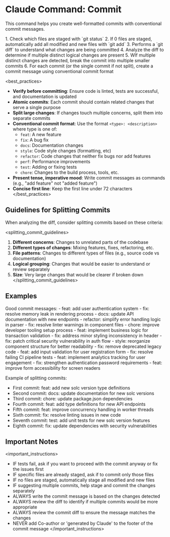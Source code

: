 # Claude Command: Commit

This command helps you create well-formatted commits with conventional commit messages.

<steps>
1. Check which files are staged with `git status`
2. If 0 files are staged, automatically add all modified and new files with `git add`
3. Performs a `git diff` to understand what changes are being committed
4. Analyze the diff to determine if multiple distinct logical changes are present
5. WIf multiple distinct changes are detected, break the commit into multiple smaller commits
6. For each commit (or the single commit if not split), create a commit message using conventional commit format
</steps>

<best_practices>
- **Verify before committing**: Ensure code is linted, tests are successful, and documentation is updated
- **Atomic commits**: Each commit should contain related changes that serve a single purpose
- **Split large changes**: If changes touch multiple concerns, split them into separate commits
- **Conventional commit format**: Use the format `<type>: <description>` where type is one of:
  - `feat`: A new feature
  - `fix`: A bug fix
  - `docs`: Documentation changes
  - `style`: Code style changes (formatting, etc)
  - `refactor`: Code changes that neither fix bugs nor add features
  - `perf`: Performance improvements
  - `test`: Adding or fixing tests
  - `chore`: Changes to the build process, tools, etc.
- **Present tense, imperative mood**: Write commit messages as commands (e.g., "add feature" not "added feature")
- **Concise first line**: Keep the first line under 72 characters
</best_practices>

## Guidelines for Splitting Commits

When analyzing the diff, consider splitting commits based on these criteria:

<splitting_commit_guidelines>
1. **Different concerns**: Changes to unrelated parts of the codebase
2. **Different types of changes**: Mixing features, fixes, refactoring, etc.
3. **File patterns**: Changes to different types of files (e.g., source code vs documentation)
4. **Logical grouping**: Changes that would be easier to understand or review separately
5. **Size**: Very large changes that would be clearer if broken down
</splitting_commit_guidelines>

## Examples

<examples>
Good commit messages:
- feat: add user authentication system
- fix: resolve memory leak in rendering process
- docs: update API documentation with new endpoints
- refactor: simplify error handling logic in parser
- fix: resolve linter warnings in component files
- chore: improve developer tooling setup process
- feat: implement business logic for transaction validation
- fix: address minor styling inconsistency in header
- fix: patch critical security vulnerability in auth flow
- style: reorganize component structure for better readability
- fix: remove deprecated legacy code
- feat: add input validation for user registration form
- fix: resolve failing CI pipeline tests
- feat: implement analytics tracking for user engagement
- fix: strengthen authentication password requirements
- feat: improve form accessibility for screen readers

Example of splitting commits:
- First commit: feat: add new solc version type definitions
- Second commit: docs: update documentation for new solc versions
- Third commit: chore: update package.json dependencies
- Fourth commit: feat: add type definitions for new API endpoints
- Fifth commit: feat: improve concurrency handling in worker threads
- Sixth commit: fix: resolve linting issues in new code
- Seventh commit: test: add unit tests for new solc version features
- Eighth commit: fix: update dependencies with security vulnerabilities
</examples>

## Important Notes

<important_instructions>
- IF tests fail, ask if you want to proceed with the commit anyway or fix the issues first
- IF specific files are already staged, ask if to commit only those files
- IF no files are staged, automatically stage all modified and new files
- IF suggesting multiple commits, help stage and commit the changes separately
- ALWAYS write the commit message is based on the changes detected
- ALWAYS review the diff to identify if multiple commits would be more appropriate
- ALWAYS review the commit diff to ensure the message matches the changes
- NEVER add Co-author or 'generated by Claude' to the footer of the commit message
</important_instructions>